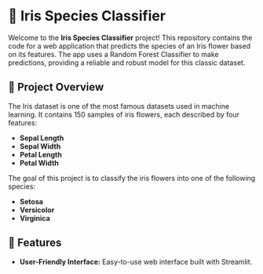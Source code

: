 # 🌸 Iris Species Classifier

Welcome to the **Iris Species Classifier** project! This repository contains the code for a web application that predicts the species of an Iris flower based on its features. The app uses a Random Forest Classifier to make predictions, providing a reliable and robust model for this classic dataset.

## 🧠 Project Overview

The Iris dataset is one of the most famous datasets used in machine learning. It contains 150 samples of iris flowers, each described by four features:

- **Sepal Length**
- **Sepal Width**
- **Petal Length**
- **Petal Width**

The goal of this project is to classify the iris flowers into one of the following species:

- **Setosa**
- **Versicolor**
- **Virginica**

## 🌟 Features

- **User-Friendly Interface:** Easy-to-use web interface built with Streamlit.
